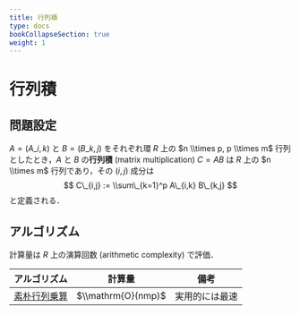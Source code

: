 ```yaml
---
title: 行列積
type: docs
bookCollapseSection: true
weight: 1
---
```


# 行列積

## 問題設定
$A = (A\_{i,k})$ と $B = (B\_{k,j})$ をそれぞれ環 $R$ 上の $n \\times p, p \\times m$ 行列としたとき，$A$ と $B$ の**行列積** (matrix multiplication) $C = AB$ は $R$ 上の $n \\times m$ 行列であり，その $(i,j)$ 成分は
$$
    C\_{i,j} := \\sum\_{k=1}^p A\_{i,k} B\_{k,j} 
$$
と定義される．

## アルゴリズム
計算量は $R$ 上の演算回数 (arithmetic complexity) で評価．

| アルゴリズム | 計算量 | 備考 |
| ---------- | ----- | --- |
| [素朴行列乗算](naive) | $\\mathrm{O}(nmp)$ | 実用的には最速 |
